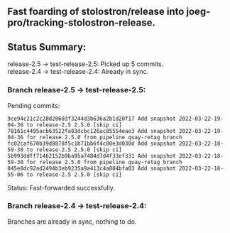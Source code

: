 ## Fast foarding of stolostron/release into joeg-pro/tracking-stolostron-release.

## Status Summary:

release-2.5 -> test-release-2.5: Picked up 5 commits.  
release-2.4 -> test-release-2.4: Already in sync.  

### Branch release-2.5 -> test-release-2.5:

Pending commits:

```
9ce94c21c2c28d28603f3244d3b636a2b1d20f17 Add snapshot 2022-03-22-19-04-36 to release-2.5 2.5.0 [skip ci]
78161c4495acb63522fa83dcbc126ac85554eae3 Add snapshot 2022-03-22-19-04-36 for release 2.5.0 from pipeline quay-retag branch
fc02caf670b39d8878f5c1b71bb6f4c00e3d030d Add snapshot 2022-03-22-18-59-30 to release-2.5 2.5.0 [skip ci]
5b993ddff71462152b9ba95a7484d7d4f33ef331 Add snapshot 2022-03-22-18-59-30 for release 2.5.0 from pipeline quay-retag branch
845e8dc92ad2494b3eb9235a9a413c4a804bfa03 Add snapshot 2022-03-22-18-55-06 to release-2.5 2.5.0 [skip ci]
```

Status: Fast-forwarded successfully.

### Branch release-2.4 -> test-release-2.4:

Branches are already in sync, nothing to do.
